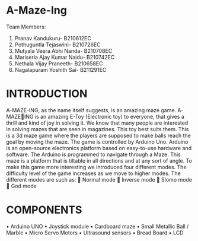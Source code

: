# A-Maze-Ing
Team Members:
1) Pranav Kandukuru- B210612EC
2) Pothuguntla Tejaswini- B210726EC
3) Mutyala Veera Abhi Nanda- B210708EC
4) Mariserla Ajay Kumar Naidu- B210742EC
5) Nethala Vijay Praneeth- B210658EC
6) Nagalapuram Yoshith Sai- B211291EC

# INTRODUCTION
A-MAZE-ING, as the name itself suggests, is an amazing maze game. A-MAZEING is an amazing E-Toy (Electronic toy) to everyone, that gives a thrill and kind 
of joy in solving it. We know that many people are interested in solving mazes that 
are seen in magazines. This toy best suits them. This is a 3d maze game where the 
players are supposed to make balls reach the goal by moving the maze. The game is 
controlled by Arduino Uno. Arduino is an open-source electronics platform based 
on easy-to-use hardware and software. The Arduino is programmed to navigate 
through a Maze. This maze is a platform that is tiltable in all directions and at any 
sort of angle.
To make this game more interesting we introduced four different modes. The 
difficulty level of the game increases as we move to higher modes. The different 
modes are such as: 
➢ Normal mode
➢ Inverse mode
➢ Slomo mode
➢ God mode

# COMPONENTS
• Arduino UNO
• Joystick module
• Cardboard maze
• Small Metallic Ball / Marble
• Micro Servo Motors
• Ultrasound sensors
• Bread Board
• LCD
